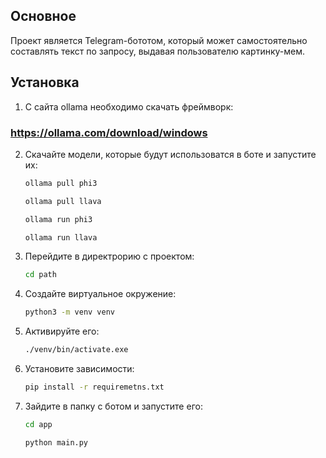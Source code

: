 ## Основное
Проект является Telegram-бототом, который может самостоятельно составлять текст по запросу, выдавая пользователю картинку-мем.

## Установка
1. С сайта ollama необходимо скачать фреймворк:
### **https://ollama.com/download/windows**
   
2. Скачайте модели, которые будут использоватся в боте и запустите их:
   ```bash
   ollama pull phi3
   ```
   ```bash
   ollama pull llava
   ```
   ```bash
   ollama run phi3
   ```
   ```bash
   ollama run llava
   ```
   
3. Перейдите в директрорию с проектом:
   ```bash
   cd path
   ```

4. Создайте виртуальное окружение:
   ```bash
   python3 -m venv venv
   ```

5. Активируйте его:
   ```bash
   ./venv/bin/activate.exe
   ```

5. Установите зависимости:
   ```bash
   pip install -r requiremetns.txt
   ```

6. Зайдите в папку с ботом и запустите его:
   ```bash
   cd app
   ```
   ```bash
   python main.py
   ```
